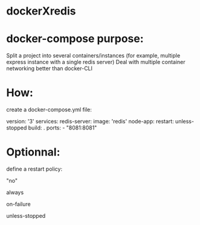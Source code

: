 # dockerXredis

# docker-compose purpose:

Split a project into several containers/instances (for example, multiple express instance with a single redis server)
Deal with multiple container networking better than docker-CLI

# How:

create a docker-compose.yml file:

version: '3'
services:
  redis-server:
    image: 'redis'
  node-app:
    restart: unless-stopped
    build: .
    ports:
      - "8081:8081"

# Optionnal:

define a restart policy:

"no"

always

on-failure

unless-stopped
